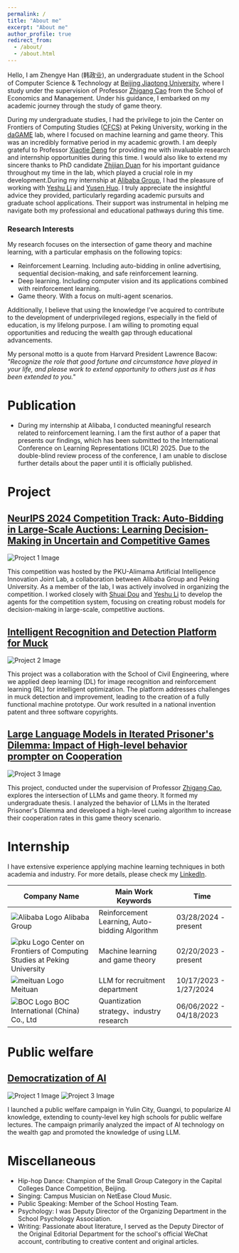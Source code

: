 ```yaml
---
permalink: /
title: "About me"
excerpt: "About me"
author_profile: true
redirect_from: 
  - /about/
  - /about.html
---
```


Hello, I am Zhengye Han (韩政业), an undergraduate student in the School of Computer Science & Technology at [Beijing Jiaotong University](https://www.bjtu.edu.cn/), where I study under the supervision of Professor [Zhigang Cao](http://en.sem.bjtu.edu.cn/show-910-467.html) from the School of Economics and Management. Under his guidance, I embarked on my academic journey through the study of game theory.

During my undergraduate studies, I had the privilege to join the Center on Frontiers of Computing Studies ([CFCS](cfcs.pku.edu.cn/english/)) at Peking University, working in the [daGAME](https://dagame.pku.edu.cn/) lab, where I focused on machine learning and game theory. This was an incredibly formative period in my academic growth. I am deeply grateful to Professor [Xiaotie Deng](https://cfcs.pku.edu.cn/english/people/faculty/xiaotiedeng/index.htm) for providing me with invaluable research and internship opportunities during this time. I would also like to extend my sincere thanks to PhD candidate [Zhijian Duan](https://zjduan.github.io/) for his important guidance throughout my time in the lab, which played a crucial role in my development.During my internship at [Alibaba Group](https://www.alibabagroup.com/), I had the pleasure of working with [Yeshu Li](https://scholar.google.com/citations?user=PYXmSwkAAAAJ&hl=en) and [Yusen Huo](https://ieeexplore.ieee.org/author/37088549571). I truly appreciate the insightful advice they provided, particularly regarding academic pursuits and graduate school applications. Their support was instrumental in helping me navigate both my professional and educational pathways during this time. 

### Research Interests

My research focuses on the intersection of game theory and machine learning, with a particular emphasis on the following topics:
* Reinforcement Learning. Including auto-bidding in online advertising, sequential decision-making, and safe reinforcement learning.
* Deep learning. Including computer vision and its applications combined with reinforcement learning.
* Game theory. With a focus on multi-agent scenarios.

Additionally, I believe that using the knowledge I've acquired to contribute to the development of underprivileged regions, especially in the field of education, is my lifelong purpose. I am willing to promoting equal opportunities and reducing the wealth gap through educational advancements.

My personal motto is a quote from Harvard President Lawrence Bacow:
*"Recognize the role that good fortune and circumstance have played in your life, and please work to extend opportunity to others just as it has been extended to you."*

# Publication
* During my internship at Alibaba, I conducted meaningful research related to reinforcement learning. I am the first author of a paper that presents our findings, which has been submitted to the International Conference on Learning Representations (ICLR) 2025. Due to the double-blind review process of the conference, I am unable to disclose further details about the paper until it is officially published.

# Project
<div class="project">
  <h2><a href="https://h5case6.xiaoxxx.cn/202406/NeurlIPS/dist/index.html#/?lang=en_us">NeurIPS 2024 Competition Track: Auto-Bidding in Large-Scale Auctions: Learning Decision-Making in Uncertain and Competitive Games</a></h2>
  <div class="project-images">
    <img src="/images/project1.png" alt="Project 1 Image" class="project-image">
  </div>
 <p>This competition was hosted by the PKU-Alimama Artificial Intelligence Innovation Joint Lab, a collaboration between Alibaba Group and Peking University. As a member of the lab, I was actively involved in organizing the competition. I worked closely with <a href="https://openreview.net/profile?id=~Shuai_Dou1">Shuai Dou</a> and <a href="https://scholar.google.com/citations?user=PYXmSwkAAAAJ&hl=en">Yeshu Li</a> to develop the agents for the competition system, focusing on creating robust models for decision-making in large-scale, competitive auctions.</p>
</div>

<div class="project">
  <h2><a href="link_to_project2_page">Intelligent Recognition and Detection Platform for Muck</a></h2>
  <div class="project-images">
    <img src="/images/project2.jpg" alt="Project 2 Image" class="project-image">
  </div>
   <p>This project was a collaboration with the School of Civil Engineering, where we applied deep learning (DL) for image recognition and reinforcement learning (RL) for intelligent optimization. The platform addresses challenges in muck detection and improvement, leading to the creation of a fully functional machine prototype. Our work resulted in a national invention patent and three software copyrights.</p>
</div>

<div class="project">
  <h2><a href="link_to_project3_page">Large Language Models in Iterated Prisoner's Dilemma: Impact of High-level behavior prompter on Cooperation</a></h2>
  <div class="project-images">
    <img src="/images/bs.png" alt="Project 3 Image" class="project-image">
  </div>
   <p>This project, conducted under the supervision of Professor <a href="http://en.sem.bjtu.edu.cn/show-910-467.html">Zhigang Cao</a>, explores the intersection of LLMs and game theory. It formed my undergraduate thesis. I analyzed the behavior of LLMs in the Iterated Prisoner's Dilemma and developed a high-level cueing algorithm to increase their cooperation rates in this game theory scenario.</p>
</div>

# Internship
I have extensive experience applying machine learning techniques in both academia and industry. For more details, please check my [LinkedIn](https://www.linkedin.com/in/zhengye-han-a45624235/).

<table class="internship-table">
  <thead>
    <tr>
      <th>Company Name</th>
      <th>Main Work Keywords</th>
      <th>Time</th>
    </tr>
  </thead>
  <tbody>
    <tr>
      <td>
        <img src="/images/alibaba_logo.png" alt="Alibaba Logo" class="company-logo">
        Alibaba Group
      </td>
      <td>Reinforcement Learning, Auto-bidding Algorithm</td>
      <td>03/28/2024 - present</td>
    </tr>
    <tr>
      <td>
        <img src="/images/pku_logo.png" alt="pku Logo" class="company-logo">
        Center on Frontiers of Computing Studies at Peking University
      </td>
      <td>Machine learning and game theory</td>
      <td>02/20/2023 - present</td>
    </tr>
    <tr>
      <td>
        <img src="/images/meituan_logo.png" alt="meituan Logo" class="company-logo">
        Meituan
      </td>
      <td>LLM for recruitment department</td>
      <td>10/17/2023 - 1/27/2024</td>
    </tr>
    <tr>
      <td>
        <img src="/images/BOC_logo.png" alt="BOC Logo" class="company-logo">
        BOC International (China) Co., Ltd
      </td>
      <td>Quantization strategy、industry research</td>
      <td>06/06/2022 - 04/18/2023</td>
    </tr>
  </tbody>
</table>


# Public welfare

<div class="project">
  <h2><a href="https://zhuanlan.zhihu.com/p/649083183?utm_psn=1726714766742073346">Democratization of AI</a></h2>
  <div class="project-images">
    <img src="/images/public_welfare1.jpg" alt="Project 1 Image" class="project-image">
    <img src="/images/public_welfare3.jpg" alt="Project 3 Image" class="project-image">
  </div>
  <p>I launched a public welfare campaign in Yulin City, Guangxi, to popularize AI knowledge, extending to county-level key high schools for public welfare lectures. The campaign primarily analyzed the impact of AI technology on the wealth gap and promoted the knowledge of using LLM.</p>
</div>

# Miscellaneous
* Hip-hop Dance: Champion of the Small Group Category in the Capital Colleges Dance Competition, Beijing.
* Singing: Campus Musician on NetEase Cloud Music.
* Public Speaking: Member of the School Hosting Team.
* Psychology: I was Deputy Director of the Organizing Department in the School Psychology Association.
* Writing: Passionate about literature, I served as the Deputy Director of the Original Editorial Department for the school's official WeChat account, contributing to creative content and original articles.
